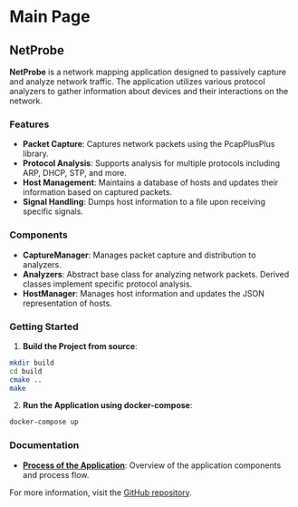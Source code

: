 # Main Page

## NetProbe

**NetProbe** is a network mapping application designed to passively capture and analyze network traffic. The application utilizes various protocol analyzers to gather information about devices and their interactions on the network.

### Features

- **Packet Capture**: Captures network packets using the PcapPlusPlus library.
- **Protocol Analysis**: Supports analysis for multiple protocols including ARP, DHCP, STP, and more.
- **Host Management**: Maintains a database of hosts and updates their information based on captured packets.
- **Signal Handling**: Dumps host information to a file upon receiving specific signals.

### Components

- **CaptureManager**: Manages packet capture and distribution to analyzers.
- **Analyzers**: Abstract base class for analyzing network packets. Derived classes implement specific protocol analysis.
- **HostManager**: Manages host information and updates the JSON representation of hosts.

### Getting Started

1. **Build the Project from source**:
  ```sh
  mkdir build
  cd build
  cmake ..
  make
  ```

2. **Run the Application using docker-compose**:
  ```sh
  docker-compose up
  ```

### Documentation

- **[Process of the Application](docs/process.md)**: Overview of the application components and process flow.

For more information, visit the [GitHub repository](https://github.com/an0n1mity/cartographie-passive).
